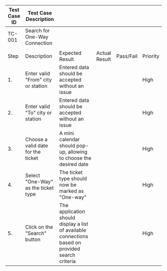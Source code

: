 | Test Case ID | Test Case Description | | | | |
| --- | --- | --- | --- | --- | --- |
| TC-001 | Search for One-Way Connection | | | | |
| | | | | | |
| Step | Description | Expected Result | Actual Result | Pass/Fail | Priority |
| 1. | Enter valid "From" city or station | Entered data should be accepted without an issue | | | High |
| 2. | Enter valid "To" city or station | Entered data should be accepted without an issue | | | High |
| 3. | Choose a valid date for the ticket | A mini calendar should pop-up, allowing to choose the desired date | | | High |
| 4. | Select "One-Way" as the ticket type | The ticket type should now be marked as "One-way" | | | High |
| 5. | Click on the "Search" button | The application should display a list of available connections based on provided search criteria | | | High |
